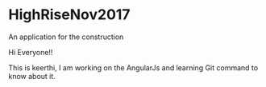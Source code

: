 # HighRiseNov2017
An application for the construction

Hi Everyone!!
  
  This is keerthi, I am working on the AngularJs and learning Git command to know about it.
